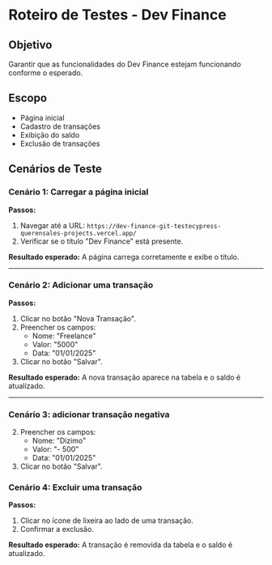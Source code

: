 # Roteiro de Testes - Dev Finance

## Objetivo
Garantir que as funcionalidades do Dev Finance estejam funcionando conforme o esperado.

## Escopo
- Página inicial
- Cadastro de transações
- Exibição do saldo
- Exclusão de transações

## Cenários de Teste

### Cenário 1: Carregar a página inicial
**Passos:**
1. Navegar até a URL: `https://dev-finance-git-testecypress-querensales-projects.vercel.app/`
2. Verificar se o título "Dev Finance" está presente.

**Resultado esperado:** A página carrega corretamente e exibe o título.

---

### Cenário 2: Adicionar uma transação
**Passos:**
1. Clicar no botão "Nova Transação".
2. Preencher os campos:
   - Nome: "Freelance"
   - Valor: "5000"
   - Data: "01/01/2025"
3. Clicar no botão "Salvar".

**Resultado esperado:** A nova transação aparece na tabela e o saldo é atualizado.

---
### Cenário 3: adicionar transação negativa
2. Preencher os campos:
   - Nome: "Dizimo"
   - Valor: "- 500"
   - Data: "01/01/2025"
3. Clicar no botão "Salvar".

### Cenário 4: Excluir uma transação
**Passos:**
1. Clicar no ícone de lixeira ao lado de uma transação.
2. Confirmar a exclusão.

**Resultado esperado:** A transação é removida da tabela e o saldo é atualizado.

